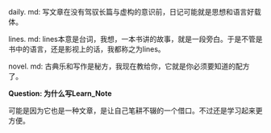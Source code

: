 daily. md: 写文章在没有驾驭长篇与虚构的意识前，日记可能就是思想和语言好载体。

lines. md: lines本意是台词，我想，一本书讲的故事，就是一段旁白。于是不管是书中的语言，还是影视上的话，我都称之为lines。

novel. md: 古典乐和写作是秘方，我现在教给你，它就是你必须要知道的配方了。

**Question: 为什么写Learn_Note**

可能是因为它也是一种文章，是让自己笔耕不辍的一个借口。不过还是学习起来更方便。
